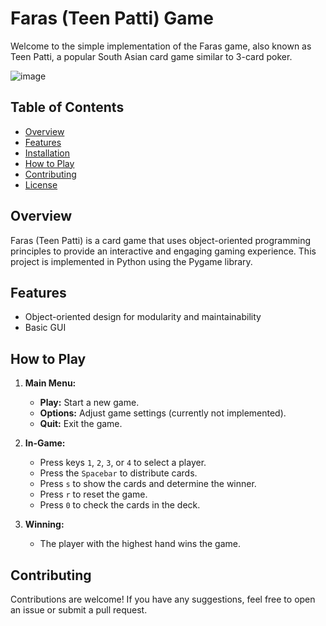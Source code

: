 # Faras (Teen Patti) Game

Welcome to the simple implementation of the Faras game, also known as Teen Patti, a popular South Asian card game similar to 3-card poker.

![image](https://github.com/user-attachments/assets/3a7e6129-4409-47bd-82f4-57d5967ca07a)


## Table of Contents

- [Overview](#overview)
- [Features](#features)
- [Installation](#installation)
- [How to Play](#how-to-play)
- [Contributing](#contributing)
- [License](#license)

## Overview

Faras (Teen Patti) is a card game that uses object-oriented programming principles to provide an interactive and engaging gaming experience. This project is implemented in Python using the Pygame library.

## Features

- Object-oriented design for modularity and maintainability
- Basic GUI

## How to Play

1. **Main Menu:**
   - **Play:** Start a new game.
   - **Options:** Adjust game settings (currently not implemented).
   - **Quit:** Exit the game.

2. **In-Game:**
   - Press keys `1`, `2`, `3`, or `4` to select a player.
   - Press the `Spacebar` to distribute cards.
   - Press `s` to show the cards and determine the winner.
   - Press `r` to reset the game.
   - Press `0` to check the cards in the deck.

3. **Winning:**
   - The player with the highest hand wins the game.

## Contributing

Contributions are welcome! If you have any suggestions, feel free to open an issue or submit a pull request.
